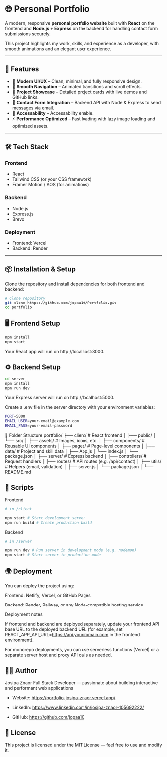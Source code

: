 # 🌐 Personal Portfolio

A modern, responsive **personal portfolio website** built with **React** on the frontend and **Node.js + Express** on the backend for handling contact form submissions securely.

This project highlights my work, skills, and experience as a developer, with smooth animations and an elegant user experience.

---

## 🚀 Features

- 🎨 **Modern UI/UX** – Clean, minimal, and fully responsive design.
- 🧭 **Smooth Navigation** – Animated transitions and scroll effects.
- 💼 **Project Showcase** – Detailed project cards with live demos and GitHub links.
- 💬 **Contact Form Integration** – Backend API with Node & Express to send messages via email.
- 🌙 **Accessability** – Accessability enable.
- ⚡ **Performance Optimized** – Fast loading with lazy image loading and optimized assets.

---

## 🛠️ Tech Stack

### **Frontend**

- React
- Tailwind CSS (or your CSS framework)
- Framer Motion / AOS (for animations)

### **Backend**

- Node.js
- Express.js
- Brevo

### **Deployment**

- Frontend: Vercel
- Backend: Render

---

## 📦 Installation & Setup

Clone the repository and install dependencies for both frontend and backend:

```bash
# Clone repository
git clone https://github.com/jopaa10/Portfolio.git
cd portfolio
```

## 🖥️ Frontend Setup

```bash
npm install
npm start
```

Your React app will run on http://localhost:3000.

## ⚙️ Backend Setup

```bash
cd server
npm install
npm run dev
```

Your Express server will run on http://localhost:5000.

Create a .env file in the server directory with your environment variables:

```bash
PORT=5000
EMAIL_USER=your-email@example.com
EMAIL_PASS=your-email-password
```

🧱 Folder Structure
portfolio/
├── client/ # React frontend
│ ├── public/
│ └── src/
│ ├── assets/ # Images, icons, etc.
│ ├── components/ # Reusable UI components
│ ├── pages/ # Page-level components
│ ├── data/ # Project and skill data
│ ├── App.js
│ └── index.js
│ └── package.json
│
├── server/ # Express backend
│ ├── controllers/ # Request handlers
│ ├── routes/ # API routes (e.g. /api/contact)
│ ├── utils/ # Helpers (email, validation)
│ ├── server.js
│ └── package.json
│
└── README.md

## 🧰 Scripts

Frontend

```bash
# in /client

npm start # Start development server
npm run build # Create production build
```

Backend

```bash
# in /server

npm run dev # Run server in development mode (e.g. nodemon)
npm start # Start server in production mode
```

## 🌍 Deployment

You can deploy the project using:

Frontend: Netlify, Vercel, or GitHub Pages

Backend: Render, Railway, or any Node-compatible hosting service

Deployment notes

If frontend and backend are deployed separately, update your frontend API base URL to the deployed backend URL (for example, set REACT_APP_API_URL=https://api.yourdomain.com in the frontend environment).

For monorepo deployments, you can use serverless functions (Vercel) or a separate server host and proxy API calls as needed.

## 🧑‍💻 Author

Josipa Znaor
Full Stack Developer — passionate about building interactive and performant web applications

- Website: https://portfolio-josipa-znaor.vercel.app/

- LinkedIn: https://www.linkedin.com/in/josipa-znaor-105692222/

- GitHub: https://github.com/jopaa10

## 📜 License

This project is licensed under the MIT License — feel free to use and modify it.

